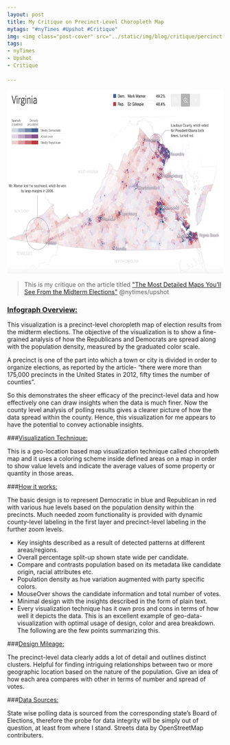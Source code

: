 ```yaml
---
layout: post
title: My Critique on Precinct-Level Choropleth Map
mytags: "#nyTimes #Upshot #Critique"
img: <img class="post-cover" src="../static/img/blog/critique/percinct.png" border="5" alt="Responsive image">
tags:
- nyTimes
- Upshot
- Critique

---
```

<style>.container {
  width: auto;
  max-width: 800px;
  text-align: center;

}
</style>
<p><img src="../static/img/blog/critique/main.png" alt="Test Image" style="width:704px;height:427px;"/></p>

> This is my critique on the article titled ["The Most Detailed Maps You’ll See From the Midterm Elections"](http://www.nytimes.com/interactive/2014/11/04/upshot/senate-maps.html?_r=0)
 @nytimes/upshot

<div class="divider"></div>

### [Infograph Overview:]()

This visualization is a precinct-level choropleth map of election results from the midterm elections. The objective of the visualization is to show a fine-grained analysis of how the Republicans and Democrats are spread along with the population density, measured by the graduated color scale. 

A precinct is one of the part into which a town or city is divided in order to organize elections, as reported by the article- “there were more than 175,000 precincts in the United States in 2012, fifty times the number of counties”. 

So this demonstrates the sheer efficacy of the precinct-level data and how effectively one can draw insights when the data is much finer. Now the county level analysis of polling results gives a clearer picture of how the data spread within the county. Hence, this visualization for me appears to have the potential to convey actionable insights.


<div class="divider"></div>

###[Visualization Technique:]()

This is a geo-location based map visualization technique called choropleth map and it uses a coloring scheme inside defined areas on a map in order to show value levels and indicate the average values of some property or quantity in those areas.

 
<div class="divider"></div>

###[How it works:]()

The basic design is to represent Democratic in blue and Republican in red with various hue levels based on the population density within the precincts. Much needed zoom functionality is provided with dynamic county-level labeling in the first layer and precinct-level labeling in the further zoom levels.

* Key insights described as a result of detected patterns at different areas/regions.
* Overall percentage split-up shown state wide per candidate.
* Compare and contrasts population based on its metadata like candidate origin, racial attributes etc.
* Population density as hue variation augmented with party specific colors.
* MouseOver shows the candidate information and total number of votes.
* Minimal design with the insights described in the form of plain text.
* Every visualization technique has it own pros and cons in terms of how well it depicts the data. This is an excellent example of geo-data-visualization with optimal usage of design, color and area breakdown. The following are the few points summarizing this.

<div class="divider"></div>

###[Design Mileage:]()

The precinct-level data clearly adds a lot of detail and outlines distinct clusters.
Helpful for finding intriguing relationships between two or more geographic location based on the nature of the population.
Give an idea of how each area compares with other in terms of number and spread of votes.
 
<div class="divider"></div>

###[Data Sources:]()

State wise polling data is sourced from the corresponding state’s Board of Elections, therefore the probe for data integrity will be simply out of question, at least from where I stand. 
Streets data by OpenStreetMap contributers.










